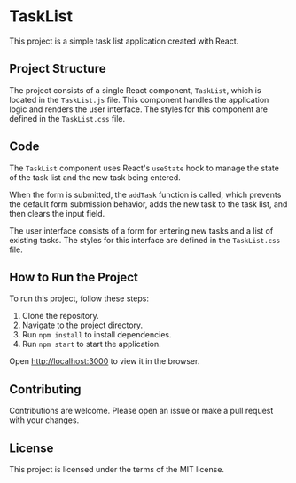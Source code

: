 # TaskList

This project is a simple task list application created with React.

## Project Structure

The project consists of a single React component, `TaskList`, which is located in the `TaskList.js` file. This component handles the application logic and renders the user interface. The styles for this component are defined in the `TaskList.css` file.

## Code

The `TaskList` component uses React's `useState` hook to manage the state of the task list and the new task being entered.

When the form is submitted, the `addTask` function is called, which prevents the default form submission behavior, adds the new task to the task list, and then clears the input field.

The user interface consists of a form for entering new tasks and a list of existing tasks. The styles for this interface are defined in the `TaskList.css` file.

## How to Run the Project

To run this project, follow these steps:

1. Clone the repository.
2. Navigate to the project directory.
3. Run `npm install` to install dependencies.
4. Run `npm start` to start the application.

Open <http://localhost:3000> to view it in the browser.

## Contributing

Contributions are welcome. Please open an issue or make a pull request with your changes.

## License

This project is licensed under the terms of the MIT license.
